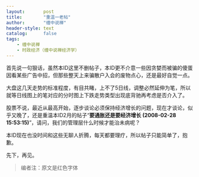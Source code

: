 ```yaml
---
layout:       post
title:        "重温一老帖"
author:       "缠中说禅"
header-style: text
catalog:      false
tags:
    - 缠中说禅
    - 时政经济（缠中说禅经济学）
---
```


首先说一句狠话，虽然本ID这里不删帖子，本ID更不介意一些因贪婪而被骗的傻蛋因看某些广告中招，但那些整天上来骗散户入会的废物点心，还是最好自觉一点。



大盘这几天走势的标准程度，有目共睹，上不了5日线，调整必然延伸为笔，所以就等日线图上的笔对应的分时图上下跌走势类型出现底背驰再考虑是否介入了。



股票不说，最近从最高开始，逐步谈论必须保持经济增长的问题，现在才谈论，似乎又晚了，还是重温本ID2月的帖子“**要通胀还是要经济增长 (2008-02-28 15:53:15)**”，请问，我们的管理层什么时候才能治未病呢？



本ID现在也没时间和这些无聊人折腾，每天都要理疗，所以帖子只能简单了，抱歉。



先下，再见。



> 编者注：原文是红色字体
